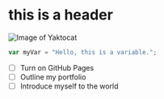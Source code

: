 # this is a header
![Image of Yaktocat](https://octodex.github.com/images/yaktocat.png)
``` javascript
var myVar = "Hello, this is a variable.";
```
- [ ] Turn on GitHub Pages
- [ ] Outline my portfolio
- [ ] Introduce myself to the world
